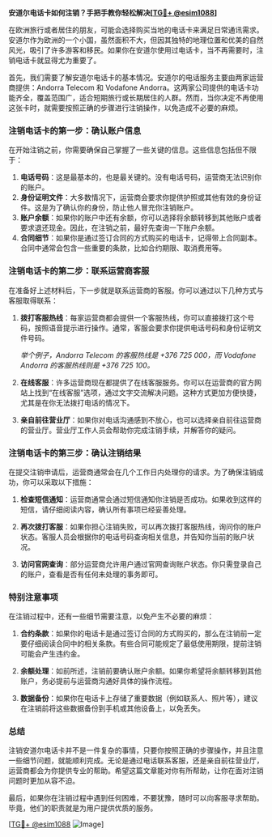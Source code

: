 **安道尔电话卡如何注销？手把手教你轻松解决[[TG💪+ @esim1088](https://t.me/s/esim1088)]**

在欧洲旅行或者居住的朋友，可能会选择购买当地的电话卡来满足日常通讯需求。安道尔作为欧洲的一个小国，虽然面积不大，但因其独特的地理位置和优美的自然风光，吸引了许多游客和移民。如果你在安道尔使用过电话卡，当不再需要时，注销电话卡就显得尤为重要了。

首先，我们需要了解安道尔电话卡的基本情况。安道尔的电话服务主要由两家运营商提供：Andorra Telecom 和 Vodafone Andorra。这两家公司提供的电话卡功能齐全，覆盖范围广，适合短期旅行或长期居住的人群。然而，当你决定不再使用这张卡时，就需要按照正确的步骤进行注销操作，以免造成不必要的麻烦。

### 注销电话卡的第一步：确认账户信息

在开始注销之前，你需要确保自己掌握了一些关键的信息。这些信息包括但不限于：

1. **电话号码**：这是最基本的，也是最关键的。没有电话号码，运营商无法识别你的账户。
2. **身份证明文件**：大多数情况下，运营商会要求你提供护照或其他有效的身份证件。这是为了确认你的身份，防止他人冒充你注销账户。
3. **账户余额**：如果你的账户中还有余额，你可以选择将余额转移到其他账户或者要求退还现金。因此，在注销之前，最好先查询一下账户余额。
4. **合同细节**：如果你是通过签订合同的方式购买的电话卡，记得带上合同副本。合同中通常会包含一些重要的条款，比如合约期限、取消费用等。

### 注销电话卡的第二步：联系运营商客服

在准备好上述材料后，下一步就是联系运营商的客服。你可以通过以下几种方式与客服取得联系：

1. **拨打客服热线**：每家运营商都会提供一个客服热线，你可以直接拨打这个号码，按照语音提示进行操作。通常，客服会要求你提供电话号码和身份证明文件号码。
   
   *举个例子，Andorra Telecom 的客服热线是 +376 725 000，而 Vodafone Andorra 的客服热线则是 +376 725 100。*

2. **在线客服**：许多运营商现在都提供了在线客服服务。你可以在运营商的官方网站上找到“在线客服”选项，通过文字交流解决问题。这种方式更加方便快捷，尤其是在你无法拨打电话的情况下。

3. **亲自前往营业厅**：如果你对电话沟通感到不放心，也可以选择亲自前往运营商的营业厅。营业厅工作人员会帮助你完成注销手续，并解答你的疑问。

### 注销电话卡的第三步：确认注销结果

在提交注销申请后，运营商通常会在几个工作日内处理你的请求。为了确保注销成功，你可以采取以下措施：

1. **检查短信通知**：运营商通常会通过短信通知你注销是否成功。如果收到这样的短信，请仔细阅读内容，确认所有事项已经妥善处理。
   
2. **再次拨打客服**：如果你担心注销失败，可以再次拨打客服热线，询问你的账户状态。客服人员会根据你的电话号码查询相关信息，并告知你当前的账户状况。

3. **访问官网查询**：部分运营商允许用户通过官网查询账户状态。你只需登录自己的账户，查看是否有任何未处理的事务即可。

### 特别注意事项

在注销过程中，还有一些细节需要注意，以免产生不必要的麻烦：

1. **合约条款**：如果你的电话卡是通过签订合同的方式购买的，那么在注销前一定要仔细阅读合同中的相关条款。有些合同可能规定了最低使用期限，提前注销可能会产生违约金。
   
2. **余额处理**：如前所述，注销前要确认账户余额。如果你希望将余额转移到其他账户，务必提前与运营商沟通好具体的操作流程。

3. **数据备份**：如果你在电话卡上存储了重要数据（例如联系人、照片等），建议在注销前将这些数据备份到手机或其他设备上，以免丢失。

### 总结

注销安道尔电话卡并不是一件复杂的事情，只要你按照正确的步骤操作，并且注意一些细节问题，就能顺利完成。无论是通过电话联系客服，还是亲自前往营业厅，运营商都会为你提供专业的帮助。希望这篇文章能对你有所帮助，让你在面对注销问题时更加从容不迫。

最后，如果你在注销过程中遇到任何困难，不要犹豫，随时可以向客服寻求帮助。毕竟，他们的职责就是为用户提供优质的服务。

[[TG💪+ @esim1088](https://t.me/s/esim1088) ![Image](https://i.postimg.cc/4NQfJmqS/Snipaste-2025-05-13-00-14-12.png)]